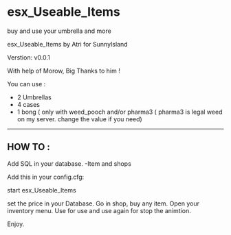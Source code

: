 # esx_Useable_Items
buy and use your umbrella and more

esx_Useable_Items by Atri for SunnyIsland

Verstion: v0.0.1

With help of Morow, Big Thanks to him !
 
 You can use : 
- 2 Umbrellas
- 4 cases
- 1 bong ( only with weed_pooch and/or pharma3 ( pharma3 is legal weed on my server. change the value if you need) 
 
------
HOW TO : 
------
Add SQL in your database.
-Item and shops

Add this in your config.cfg:

start esx_Useable_Items


set the price in your Database.
Go in shop, buy any item.
Open your inventory menu.
Use for use and 
use again for stop the animtion.

Enjoy.
